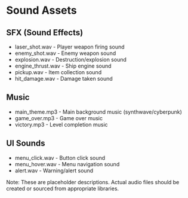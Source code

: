 # Sound Assets

## SFX (Sound Effects)
- laser_shot.wav - Player weapon firing sound
- enemy_shot.wav - Enemy weapon sound
- explosion.wav - Destruction/explosion sound
- engine_thrust.wav - Ship engine sound
- pickup.wav - Item collection sound
- hit_damage.wav - Damage taken sound

## Music
- main_theme.mp3 - Main background music (synthwave/cyberpunk)
- game_over.mp3 - Game over music
- victory.mp3 - Level completion music

## UI Sounds
- menu_click.wav - Button click sound
- menu_hover.wav - Menu navigation sound
- alert.wav - Warning/alert sound

Note: These are placeholder descriptions. Actual audio files should be created or sourced from appropriate libraries.